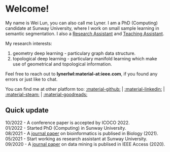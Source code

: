 # Welcome!

My name is Wei Lun, you can also call me Lyner. I am a PhD (Computing) candidate at Sunway University, where I work on small sample learning in semantic segmentation. I also a [Research Assistant](research/project.md) and [Teaching Assistant](academic/tutorial.md). 

My research interests:
1. geometry deep learning - particulary graph data structure.
2. topological deep learning - particulary manifold learning which make use of geometrical and topological information.

Feel free to reach out to **lynerlwl:material-at:ieee.com**, if you found any errors or just like to chat. 

You can find me at other platform too: 
[:material-github:](https://github.com/lynerlwl) | 
[:material-linkedin:](https://linkedin.com/in/lynerlwl) |
[:material-steam:](https://steamcommunity.com/id/lynerlwl) |
[:material-goodreads:](https://www.goodreads.com/lynerlwl)

## Quick update

10/2022 - A conference paper is accepted by ICOCO 2022. <br>
01/2022 - Started PhD (Computing) in Sunway University. <br>
08/2021 - A <a href="https://www.mdpi.com/2079-7737/10/9/853" target="_blank">journal paper</a> on bioinformatics is publised in Biology (2021). <br>
05/2021 - Start working as research assistant at Sunway University. <br>
09/2020 - A <a href="https://ieeexplore.ieee.org/document/9210093" target="_blank">journal paper</a> on data mining is publised in IEEE Access (2020).

